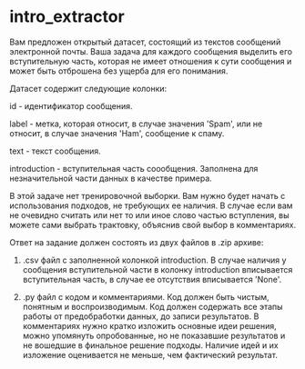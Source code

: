 # intro_extractor

Вам предложен открытый датасет, состоящий из текстов сообщений электронной почты. Ваша задача для каждого сообщения выделить его вступительную часть, которая не имеет отношения к сути сообщения и может быть отброшена без ущерба для его понимания.

 

Датасет содержит следующие колонки:

id - идентификатор сообщения.

label - метка, которая относит, в случае значения 'Spam', или не относит, в случае значения 'Ham', сообщение к спаму.

text - текст сообщения.

introduction - вступительная часть соообщения. Заполнена для незначительной части данных в качестве примера. 

 

В этой задаче нет тренировочной выборки. Вам нужно будет начать с использования подходов, не требующих ее наличия. В случае если вам не очевидно считать или нет то или иное слово частью вступления, вы можете сами выбрать трактовку, объяснив свой выбор в комментариях.

 

Ответ на задание должен состоять из двух файлов в .zip архиве:

1. .csv файл с заполненной колонкой introduction. В случае наличия у сообщения вступительной части в колонку introduction вписывается вступительная часть, в случае ее отсутствия вписывается 'None'.

2. .py файл с кодом и комментариями. Код должен быть чистым, понятным и воспроизводимым. Код должен содержать все этапы работы от предобработки данных, до записи результатов. В комментариях нужно кратко изложить основные идеи решения, можно упомянуть опробованные, но не показавшие результатов и не вошедшие в финальное решение подходы. Наличие идей и их изложение оценивается не меньше, чем фактический результат.